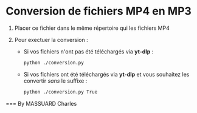# Conversion de fichiers MP4 en MP3

1. Placer ce fichier dans le même répertoire qui les fichiers MP4
2. Pour exectuer la conversion :

    - Si vos fichiers n'ont pas été téléchargés via **yt-dlp** : 
        ```bash
        python ./conversion.py
        ```

    - Si vos fichiers ont été téléchargés via **yt-dlp** et vous souhaitez les convertir *sans* le suffixe :
        ```bash
        python ./conversion.py True
        ```

===
By MASSUARD Charles